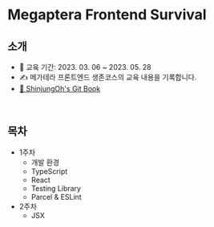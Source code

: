 # Megaptera Frontend Survival

## 소개 

* 📅 교육 기간: 2023. 03. 06 ~ 2023. 05. 28  
* ✍️ 메가테라 프론트엔드 생존코스의 교육 내용을 기록합니다.
* [📖 ShinjungOh's Git Book](https://shinjungohs-dev-road.gitbook.io/megaptera-frontend/) 

<br>

## 목차

* 1주차 
  * 개발 환경
  * TypeScript
  * React
  * Testing Library
  * Parcel & ESLint
* 2주차
  * JSX
